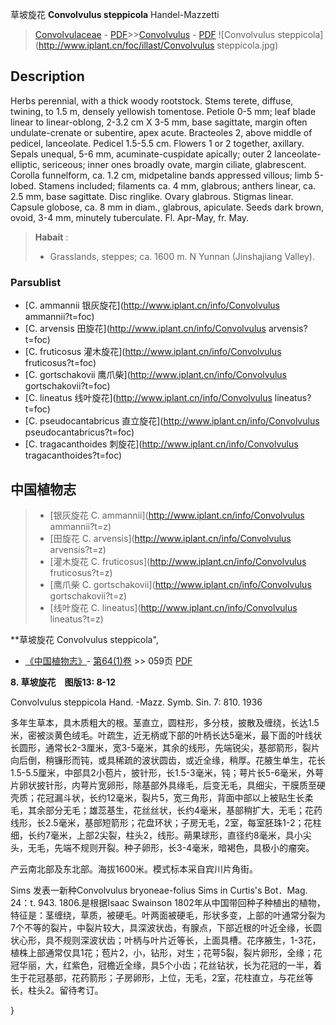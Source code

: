 草坡旋花 **Convolvulus steppicola** Handel-Mazzetti

> [Convolvulaceae](http://www.iplant.cn/info/Convolvulaceae?t=foc) - [PDF](http://www.iplant.cn/foc/pdf/Convolvulaceae.pdf)>>[Convolvulus](http://www.iplant.cn/info/Convolvulus?t=foc) - [PDF](http://www.iplant.cn/foc/pdf/Convolvulus.pdf)
![Convolvulus steppicola](http://www.iplant.cn/foc/illast/Convolvulus steppicola.jpg)

## Description

Herbs perennial, with a thick woody rootstock. Stems terete, diffuse, twining, to 1.5 m, densely yellowish tomentose. Petiole 0-5 mm; leaf blade linear to linear-oblong, 2-3.2 cm X 3-5 mm, base sagittate, margin often undulate-crenate or subentire, apex acute. Bracteoles 2, above middle of pedicel, lanceolate. Pedicel 1.5-5.5 cm. Flowers 1 or 2 together, axillary. Sepals unequal, 5-6 mm, acuminate-cuspidate apically; outer 2 lanceolate-elliptic, sericeous; inner ones broadly ovate, margin ciliate, glabrescent. Corolla funnelform, ca. 1.2 cm, midpetaline bands appressed villous; limb 5-lobed. Stamens included; filaments ca. 4 mm, glabrous; anthers linear, ca. 2.5 mm, base sagittate. Disc ringlike. Ovary glabrous. Stigmas linear. Capsule globose, ca. 8 mm in diam., glabrous, apiculate. Seeds dark brown, ovoid, 3-4 mm, minutely tuberculate. Fl. Apr-May, fr. May.

> **Habait** : 
>* Grasslands, steppes; ca. 1600 m. N Yunnan (Jinshajiang Valley).

### Parsublist

* [C.  ammannii  银灰旋花](http://www.iplant.cn/info/Convolvulus ammannii?t=foc)
* [C.  arvensis  田旋花](http://www.iplant.cn/info/Convolvulus arvensis?t=foc)
* [C.  fruticosus  灌木旋花](http://www.iplant.cn/info/Convolvulus fruticosus?t=foc)
* [C.  gortschakovii  鹰爪柴](http://www.iplant.cn/info/Convolvulus gortschakovii?t=foc)
* [C.  lineatus  线叶旋花](http://www.iplant.cn/info/Convolvulus lineatus?t=foc)
* [C.  pseudocantabricus  直立旋花](http://www.iplant.cn/info/Convolvulus pseudocantabricus?t=foc)
* [C.  tragacanthoides  刺旋花](http://www.iplant.cn/info/Convolvulus tragacanthoides?t=foc)

## 中国植物志

> * [银灰旋花  C.  ammannii](http://www.iplant.cn/info/Convolvulus ammannii?t=z)
> * [田旋花  C.  arvensis](http://www.iplant.cn/info/Convolvulus arvensis?t=z)
> * [灌木旋花  C.  fruticosus](http://www.iplant.cn/info/Convolvulus fruticosus?t=z)
> * [鹰爪柴  C.  gortschakovii](http://www.iplant.cn/info/Convolvulus gortschakovii?t=z)
> * [线叶旋花  C.  lineatus](http://www.iplant.cn/info/Convolvulus lineatus?t=z)

**草坡旋花 Convolvulus steppicola",

* [《中国植物志》](http://www.iplant.cn/frps)- [第64(1)卷](http://www.iplant.cn/frps/vol/64(1)) >> 059页 [PDF](http://www.iplant.cn/frps/pdf/64(1)/059.pdf)

**8. 草坡旋花　图版13: 8-12**

Convolvulus steppicola Hand. -Mazz. Symb. Sin. 7: 810. 1936

多年生草本，具木质粗大的根。茎直立，圆柱形，多分枝，披散及缠绕，长达1.5米，密被淡黄色绒毛。叶疏生，近无柄或下部的叶柄长达5毫米，最下面的叶线状长圆形，通常长2-3厘米，宽3-5毫米，其余的线形，先端锐尖，基部箭形，裂片向后倒，稍镰形而钝，或具稀疏的波状圆齿，或近全缘，稍厚。花腋生单生，花长1.5-5.5厘米，中部具2小苞片，披针形，长1.5-3毫米，钝；萼片长5-6毫米，外萼片卵状披针形，内萼片宽卵形，除基部外具缘毛，后变无毛，具细尖，干膜质至硬壳质；花冠漏斗状，长约12毫米，裂片5，宽三角形，背面中部以上被贴生长柔毛，其余部分无毛；雄蕊基生，花丝丝状，长约4毫米，基部稍扩大，无毛；花药线形，长2.5毫米，基部短箭形；花盘环状；子房无毛，2室，每室胚珠1-2；花柱细，长约7毫米，上部2尖裂，柱头2，线形。蒴果球形，直径约8毫米，具小尖头，无毛，先端不规则开裂。种子卵形，长3-4毫米，暗褐色，具极小的瘤突。

产云南北部及东北部。海拔1600米。模式标本采自宾川片角街。

Sims 发表一新种Convolvulus bryoneae-folius Sims in Curtis's Bot．Mag. 24：t. 943. 1806.是根据Isaac Swainson 1802年从中国带回种子种植出的植物，特征是：茎缠绕，草质，被硬毛。叶两面被硬毛，形状多变，上部的叶通常分裂为7个不等的裂片，中裂片较大，具深波状齿，有腺点，下部近根的叶近全缘，长圆状心形，具不规则深波状齿；叶柄与叶片近等长，上面具槽。花序腋生，1-3花，植株上部通常仅具1花；苞片2，小，钻形，对生；花萼5裂，裂片卵形，全缘；花冠华丽，大，红紫色，冠檐近全缘，具5个小齿；花丝钻状，长为花冠的一半，着生于花冠基部，花药箭形；子房卵形，上位，无毛，2室，花柱直立，与花丝等长，柱头2。留待考订。

}